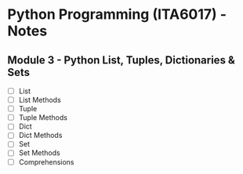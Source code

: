 # Python Programming (ITA6017) - Notes

## Module 3 - Python List, Tuples, Dictionaries & Sets

- [ ] List
- [ ] List Methods
- [ ] Tuple
- [ ] Tuple Methods
- [ ] Dict
- [ ] Dict Methods
- [ ] Set
- [ ] Set Methods
- [ ] Comprehensions